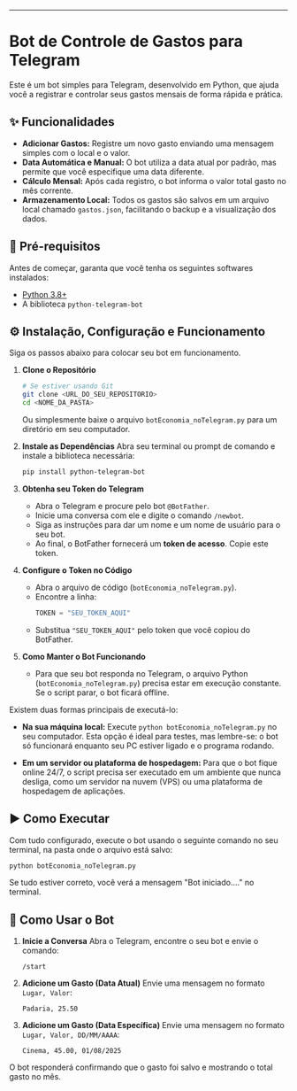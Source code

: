 -----

# Bot de Controle de Gastos para Telegram

Este é um bot simples para Telegram, desenvolvido em Python, que ajuda você a registrar e controlar seus gastos mensais de forma rápida e prática.

## ✨ Funcionalidades

  - **Adicionar Gastos:** Registre um novo gasto enviando uma mensagem simples com o local e o valor.
  - **Data Automática e Manual:** O bot utiliza a data atual por padrão, mas permite que você especifique uma data diferente.
  - **Cálculo Mensal:** Após cada registro, o bot informa o valor total gasto no mês corrente.
  - **Armazenamento Local:** Todos os gastos são salvos em um arquivo local chamado `gastos.json`, facilitando o backup e a visualização dos dados.

## 🔧 Pré-requisitos

Antes de começar, garanta que você tenha os seguintes softwares instalados:

  - [Python 3.8+](https://www.python.org/downloads/)
  - A biblioteca `python-telegram-bot`

## ⚙️ Instalação, Configuração e Funcionamento

Siga os passos abaixo para colocar seu bot em funcionamento.

1.  **Clone o Repositório**

    ```bash
    # Se estiver usando Git
    git clone <URL_DO_SEU_REPOSITORIO>
    cd <NOME_DA_PASTA>
    ```

    Ou simplesmente baixe o arquivo `botEconomia_noTelegram.py` para um diretório em seu computador.

2.  **Instale as Dependências**
    Abra seu terminal ou prompt de comando e instale a biblioteca necessária:

    ```bash
    pip install python-telegram-bot
    ```

3.  **Obtenha seu Token do Telegram**

      - Abra o Telegram e procure pelo bot `@BotFather`.
      - Inicie uma conversa com ele e digite o comando `/newbot`.
      - Siga as instruções para dar um nome e um nome de usuário para o seu bot.
      - Ao final, o BotFather fornecerá um **token de acesso**. Copie este token.

4.  **Configure o Token no Código**

      - Abra o arquivo de código (`botEconomia_noTelegram.py`).
      - Encontre a linha:
        ```python
        TOKEN = "SEU_TOKEN_AQUI"
        ```
      - Substitua `"SEU_TOKEN_AQUI"` pelo token que você copiou do BotFather.

5. **Como Manter o Bot Funcionando**


      - Para que seu bot responda no Telegram, o arquivo Python (`botEconomia_noTelegram.py`) precisa estar em execução constante. Se o script parar, o bot ficará offline.


Existem duas formas principais de executá-lo:

* **Na sua máquina local:** Execute `python botEconomia_noTelegram.py` no seu computador. Esta opção é ideal para testes, mas lembre-se: o bot só funcionará enquanto seu PC estiver ligado e o programa rodando.

* **Em um servidor ou plataforma de hospedagem:** Para que o bot fique online 24/7, o script precisa ser executado em um ambiente que nunca desliga, como um servidor na nuvem (VPS) ou uma plataforma de hospedagem de aplicações.


  

## ▶️ Como Executar

Com tudo configurado, execute o bot usando o seguinte comando no seu terminal, na pasta onde o arquivo está salvo:

```bash
python botEconomia_noTelegram.py
```

Se tudo estiver correto, você verá a mensagem "Bot iniciado...." no terminal.

## 💬 Como Usar o Bot

1.  **Inicie a Conversa**
    Abra o Telegram, encontre o seu bot e envie o comando:

    ```
    /start
    ```

2.  **Adicione um Gasto (Data Atual)**
    Envie uma mensagem no formato `Lugar, Valor`:

    ```
    Padaria, 25.50
    ```

3.  **Adicione um Gasto (Data Específica)**
    Envie uma mensagem no formato `Lugar, Valor, DD/MM/AAAA`:

    ```
    Cinema, 45.00, 01/08/2025
    ```

O bot responderá confirmando que o gasto foi salvo e mostrando o total gasto no mês.
